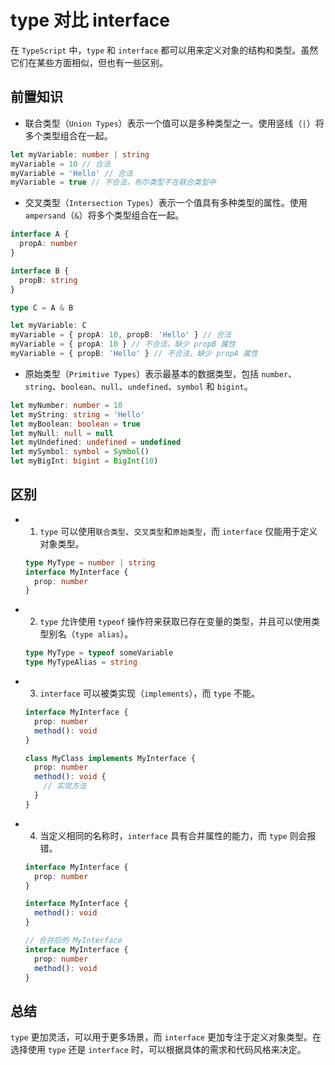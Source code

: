 # type 对比 interface

在 `TypeScript` 中，`type` 和 `interface` 都可以用来定义对象的结构和类型。虽然它们在某些方面相似，但也有一些区别。

## 前置知识

- 联合类型（`Union Types`）表示一个值可以是多种类型之一。使用竖线（`|`）将多个类型组合在一起。

```ts
let myVariable: number | string
myVariable = 10 // 合法
myVariable = 'Hello' // 合法
myVariable = true // 不合法，布尔类型不在联合类型中
```

- 交叉类型（`Intersection Types`）表示一个值具有多种类型的属性。使用 `ampersand`（`&`）将多个类型组合在一起。

```ts
interface A {
  propA: number
}

interface B {
  propB: string
}

type C = A & B

let myVariable: C
myVariable = { propA: 10, propB: 'Hello' } // 合法
myVariable = { propA: 10 } // 不合法，缺少 propB 属性
myVariable = { propB: 'Hello' } // 不合法，缺少 propA 属性
```

- 原始类型（`Primitive Types`）表示最基本的数据类型，包括 `number`、`string`、`boolean`、`null`、`undefined`、`symbol` 和 `bigint`。

```ts
let myNumber: number = 10
let myString: string = 'Hello'
let myBoolean: boolean = true
let myNull: null = null
let myUndefined: undefined = undefined
let mySymbol: symbol = Symbol()
let myBigInt: bigint = BigInt(10)
```

## 区别

- 1. `type` 可以使用`联合类型`、`交叉类型`和`原始类型`，而 `interface` 仅能用于定义对象类型。

  ```ts
  type MyType = number | string
  interface MyInterface {
    prop: number
  }
  ```

- 2. `type` 允许使用 `typeof` 操作符来获取已存在变量的类型，并且可以使用类型别名（`type alias`）。

  ```ts
  type MyType = typeof someVariable
  type MyTypeAlias = string
  ```

- 3. `interface` 可以被类实现（`implements`），而 `type` 不能。

  ```ts
  interface MyInterface {
    prop: number
    method(): void
  }

  class MyClass implements MyInterface {
    prop: number
    method(): void {
      // 实现方法
    }
  }
  ```

- 4. 当定义相同的名称时，`interface` 具有合并属性的能力，而 `type` 则会报错。

  ```ts
  interface MyInterface {
    prop: number
  }

  interface MyInterface {
    method(): void
  }

  // 合并后的 MyInterface
  interface MyInterface {
    prop: number
    method(): void
  }
  ```

## 总结

`type` 更加灵活，可以用于更多场景，而 `interface` 更加专注于定义对象类型。在选择使用 `type` 还是 `interface` 时，可以根据具体的需求和代码风格来决定。
